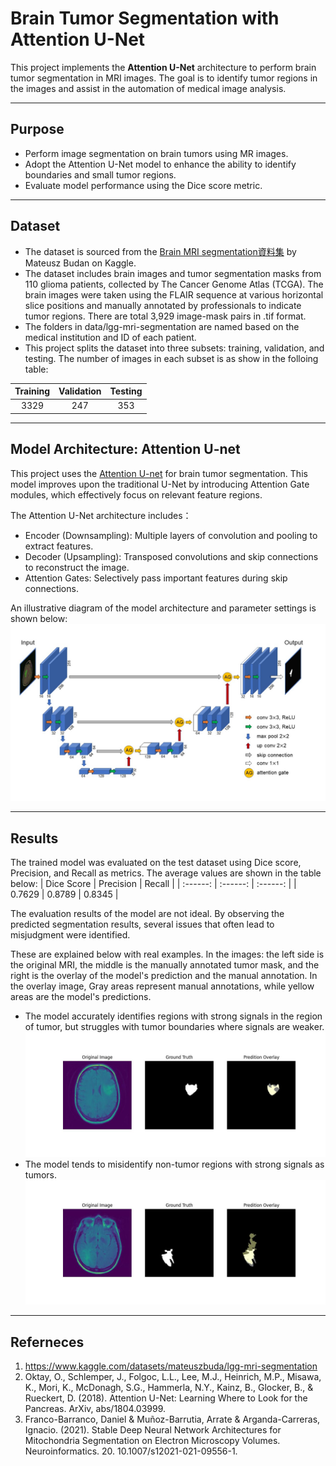 # Brain Tumor Segmentation with Attention U-Net

This project implements the **Attention U-Net** architecture to perform brain tumor segmentation in MRI images. The goal is to identify tumor regions in the images and assist in the automation of medical image analysis.

---

## Purpose

- Perform image segmentation on brain tumors using MR images.
- Adopt the Attention U-Net model to enhance the ability to identify boundaries and small tumor regions.
- Evaluate model performance using the Dice score metric.

---

## Dataset

- The dataset is sourced from the [Brain MRI segmentation資料集](<https://www.kaggle.com/datasets/mateuszbuda/lgg-mri-segmentation> "Title") by Mateusz Budan on Kaggle.
- The dataset includes brain images and tumor segmentation masks from 110 glioma patients, collected by The Cancer Genome Atlas (TCGA). The brain images were taken using the FLAIR sequence at various horizontal slice positions and manually annotated by professionals to indicate tumor regions. There are total 3,929 image-mask pairs in .tif format.
- The folders in data/lgg-mri-segmentation are named based on the medical institution and ID of each patient.
- This project splits the dataset into three subsets: training, validation, and testing. The number of images in each subset is as show in the folloing table:

| Training | Validation | Testing |
| :------: | :------: | :------: |
|   3329   |     247    |   353   |

---

## Model Architecture: Attention U-net
This project uses the [Attention U-net](<https://arxiv.org/abs/1804.03999> "Title") for brain tumor segmentation. This model improves upon the traditional U-Net by introducing Attention Gate modules, which effectively focus on relevant feature regions.

The Attention U-Net architecture includes：
- Encoder (Downsampling): Multiple layers of convolution and pooling to extract features.
- Decoder (Upsampling): Transposed convolutions and skip connections to reconstruct the image.
- Attention Gates: Selectively pass important features during skip connections.

An illustrative diagram of the model architecture and parameter settings is shown below:
![image1](/models/model_structure.jpg "model structure")

---

## Results
The trained model was evaluated on the test dataset using Dice score, Precision, and Recall as metrics. The average values are shown in the table below:
| Dice Score | Precision | Recall |
| :------: | :------: | :------: |
|   0.7629   |   0.8789  | 0.8345 |

The evaluation results of the model are not ideal. By observing the predicted segmentation results, several issues that often lead to misjudgment were identified. 

These are explained below with real examples. In the images: the left side is the original MRI, the middle is the manually annotated tumor mask, and the right is the overlay of the model's prediction and the manual annotation. In the overlay image, Gray areas represent manual annotations, while yellow areas are the model's predictions.

- The model accurately identifies regions with strong signals in the region of tumor, but struggles with tumor boundaries where signals are weaker.
![image2](/results/overlay/TCGA_CS_5395_19981004_11_overlay.jpg "prediction example1")
- The model tends to misidentify non-tumor regions with strong signals as tumors.
![image3](/results/overlay/TCGA_CS_4943_20000902_13_overlay.jpg "prediction example2")

---

## Referneces
1. https://www.kaggle.com/datasets/mateuszbuda/lgg-mri-segmentation
2. Oktay, O., Schlemper, J., Folgoc, L.L., Lee, M.J., Heinrich, M.P., Misawa, K., Mori, K., McDonagh, S.G., Hammerla, N.Y., Kainz, B., Glocker, B., & Rueckert, D. (2018). Attention U-Net: Learning Where to Look for the Pancreas. ArXiv, abs/1804.03999.
3. Franco-Barranco, Daniel & Muñoz-Barrutia, Arrate & Arganda-Carreras, Ignacio. (2021). Stable Deep Neural Network Architectures for Mitochondria Segmentation on Electron Microscopy Volumes. Neuroinformatics. 20. 10.1007/s12021-021-09556-1. 

